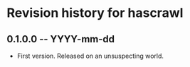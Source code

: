 # Revision history for hascrawl

## 0.1.0.0  -- YYYY-mm-dd

* First version. Released on an unsuspecting world.

